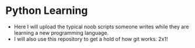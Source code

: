 # Python Learning

- Here I will upload the typical noob scripts someone writes while they are learning a new programming language. 
- I will also use this repository to get a hold of how git works. 2x1!
